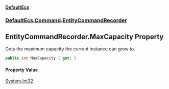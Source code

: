 #### [DefaultEcs](index.md 'index')
### [DefaultEcs.Command](index.md#DefaultEcs_Command 'DefaultEcs.Command').[EntityCommandRecorder](EntityCommandRecorder.md 'DefaultEcs.Command.EntityCommandRecorder')
## EntityCommandRecorder.MaxCapacity Property
Gets the maximum capacity the current instance can grow to.  
```csharp
public int MaxCapacity { get; }
```
#### Property Value
[System.Int32](https://docs.microsoft.com/en-us/dotnet/api/System.Int32 'System.Int32')
